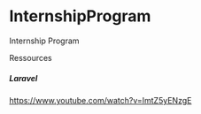 # InternshipProgram
Internship Program

Ressources

<h5> Laravel </h5>

https://www.youtube.com/watch?v=ImtZ5yENzgE
